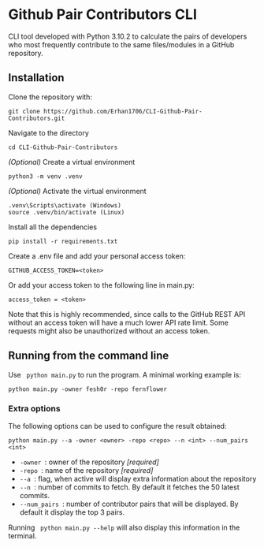 # Github Pair Contributors CLI
CLI tool developed with Python 3.10.2 to calculate the pairs of developers who most frequently contribute to the same files/modules in a GitHub repository. 
## Installation
Clone the repository with: 
~~~ 
git clone https://github.com/Erhan1706/CLI-Github-Pair-Contributors.git
~~~ 
Navigate to the directory
~~~
cd CLI-Github-Pair-Contributors
~~~
*(Optional)* Create a virtual environment
~~~ 
python3 -m venv .venv
~~~ 
*(Optional)*  Activate the virtual environment
~~~ 
.venv\Scripts\activate (Windows)
source .venv/bin/activate (Linux)
~~~ 
Install all the dependencies
~~~ 
pip install -r requirements.txt
~~~
Create a .env file and add your personal access token:
~~~ 
GITHUB_ACCESS_TOKEN=<token>
~~~
Or add your access token to the following line in main.py: 
~~~ 
access_token = <token>
~~~
Note that this is highly recommended, since calls to the GitHub REST API without an access token will have a much lower API rate limit. Some requests might also be unauthorized without an access token.

## Running from the command line
Use <code> python main.py</code> to run the program. A minimal working example is:
~~~ 
python main.py -owner fesh0r -repo fernflower
~~~
### Extra options
The following options can be used to configure the result obtained:
~~~ 
python main.py --a -owner <owner> -repo <repo> --n <int> --num_pairs <int>
~~~
* <code>-owner </code>: owner of the repository *[required]*
* <code>-repo </code>: name of the repository *[required]*
* <code>--a </code>: flag, when active will display extra information about the repository
* <code>--n </code>: number of commits to fetch. By default it fetches the 50 latest commits.
*  <code>--num_pairs </code>: number of contributor pairs that will be displayed. By default it display the top 3 pairs. 

Running <code> python main.py --help</code> will also display this information in the terminal.